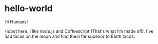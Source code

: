 hello-world
===========

Hi Humans!

Hubot here. I like node.js and Coffeescript (That's what I'm made of!).
I've had tacos on the moon and find them far superior to Earth tacos.
